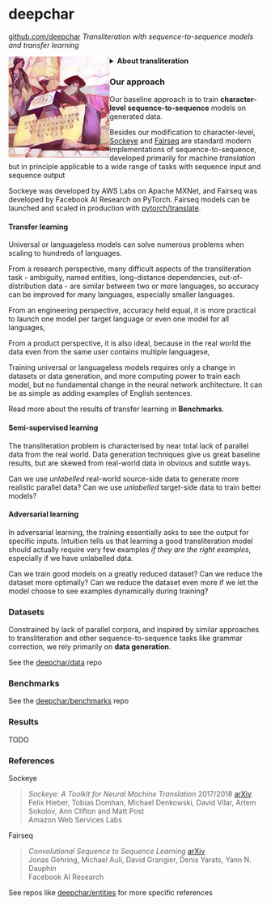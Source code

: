 # deepchar

[github.com/deepchar](https://github.com/deepchar) *Transliteration with sequence-to-sequence models and transfer learning*

<img src="/favicon.ico" align="left"/>

<details><summary><strong>About transliteration</strong></summary>

About half of the billions of internet users speak languages written in non-Latin alphabets, like Russian, Arabic, Persian, Hebrew, Chinese, Korean, Japanese, Greek, Armenian, Georgian, Mongolian, Hindi and Tamil.  Very often, they haphazardly use the Latin alphabet to write those languages.

`Привет` => `Privet` , `Privyet`, `Priwjet`, ...  
`كيف حالك` => `kayf halk`, `keyf 7alek`, ...  
`Բարև Ձեզ` => `Barev Dzez`, `Barew Dzez`, ...  
`ხაჭაპური` => `xachapuri`, ...

So a growing share of user-generated text content is in these "Latinized" or "romanized" formats known as *translit*, *arabizi*, *Greeklish* and so on that are difficult to parse, search or even identify.

Transliteration is the task of automatically converting this content back into the native canonical format.

`Privet` => `Привет`    
`Privyet` => `Привет`    
`Priwjet` => `Привет`  
...
`Aydpes aveli sirun e.` => `Այդպես ավելի սիրուն է:`

You can read more about what makes this problem non-trivial at [*Automatic transliteration with LSTM*](http://yerevann.github.io/2016/09/09/automatic-transliteration-with-lstm/) and [*Interpreting neurons in an LSTM network*](https://yerevann.github.io/2017/06/27/interpreting-neurons-in-an-LSTM-network/).

Another flavour of this task is transliteration of named entities.  You can read more about that in [deepchar/entities](/entities).

Transliteration can be seen as a special case of translation - for example between Serbian and Croatian, or Hindi and Urdu - or style transfer.

</details>

### Our approach

Our baseline approach is to train **character-level sequence-to-sequence** models on generated data.

Besides our modification to character-level, [Sockeye](https://github.com/awslabs/sockeye) and [Fairseq](https://github.com/pytorch/fairseq) are standard modern implementations of sequence-to-sequence, developed primarily for machine *translation* but in principle applicable to a wide range of tasks with sequence input and sequence output

Sockeye was developed by AWS Labs on Apache MXNet, and Fairseq was developed by Facebook AI Research on PyTorch.  Fairseq models can be launched and scaled in production with [pytorch/translate](https://github.com/pytorch/translate).

#### Transfer learning

Universal or languageless models can solve numerous problems when scaling to hundreds of languages.

From a research perspective, many difficult aspects of the transliteration task - ambiguity, named entities, long-distance dependencies, out-of-distribution data - are similar between two or more languages, so accuracy can be improved for many languages, especially smaller languages.

From an engineering perspective, accuracy held equal, it is more practical to launch one model per target language or even one model for all languages, 

From a product perspective, it is also ideal, because in the real world the data even from the same user contains multiple languagese, 

Training universal or languageless models requires only a change in datasets or data generation, and more computing power to train each model, but no fundamental change in the neural network architecture.  It can be as simple as adding examples of English sentences.

Read more about the results of transfer learning in **Benchmarks**.

#### Semi-supervised learning

The transliteration problem is characterised by near total lack of parallel data from the real world.  Data generation techniques give us great baseline results, but are skewed from real-world data in obvious and subtle ways.

Can we use *unlabelled* real-world source-side data to generate more realistic parallel data?  Can we use *unlabelled* target-side data to train better models?

#### Adversarial learning

In adversarial learning, the training essentially asks to see the output for specific inputs.  Intuition tells us that learning a good transliteration model should actually require very few examples *if they are the right examples*, especially if we have unlabelled data.

Can we train good models on a greatly reduced dataset?  Can we reduce the dataset more optimally?  Can we reduce the dataset even more if we let the model choose to see examples dynamically during training?

### Datasets

Constrained by lack of parallel corpora, and inspired by similar approaches to transliteration and other sequence-to-sequence tasks like grammar correction, we rely primarily on **data generation**.

See the [deepchar/data](https://github.com/deepchar/data) repo

### Benchmarks

See the [deepchar/benchmarks](https://github.com/deepchar/benchmarks) repo

### Results

TODO

### References

Sockeye

> *Sockeye: A Toolkit for Neural Machine Translation* 2017/2018 [arXiv](https://arxiv.org/abs/1712.05690)  
> Felix Hieber, Tobias Domhan, Michael Denkowski, David Vilar, Artem Sokolov, Ann Clifton and Matt Post  
> Amazon Web Services Labs

Fairseq

> *Convolutional Sequence to Sequence Learning* [arXiv](https://arxiv.org/abs/1705.03122)  
> Jonas Gehring, Michael Auli, David Grangier, Denis Yarats, Yann N. Dauphin  
> Facebook AI Research

See repos like [deepchar/entities](https://github.com/deepchar/entities) for more specific references

